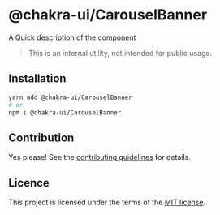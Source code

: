 # @chakra-ui/CarouselBanner

A Quick description of the component

> This is an internal utility, not intended for public usage.

## Installation

```sh
yarn add @chakra-ui/CarouselBanner
# or
npm i @chakra-ui/CarouselBanner
```

## Contribution

Yes please! See the
[contributing guidelines](https://github.com/chakra-ui/chakra-ui/blob/master/CONTRIBUTING.md)
for details.

## Licence

This project is licensed under the terms of the
[MIT license](https://github.com/chakra-ui/chakra-ui/blob/master/LICENSE).